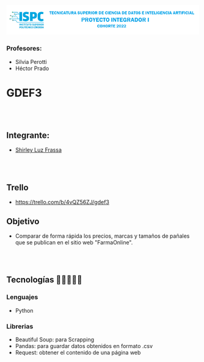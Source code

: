 ![imagen](src-final\recursos\banner.png)
### Profesores:
- Silvia Perotti
- Héctor Prado

# GDEF3

<br></br>
## Integrante:

- [Shirley Luz Frassa](https://github.com/sfrassa)

<br></br>
## Trello
- https://trello.com/b/4vQZ56ZJ/gdef3

## Objetivo
- Comparar de forma rápida los precios, marcas y tamaños de pañales que se publican en el sitio web "FarmaOnline".

<br></br>
## Tecnologías 👩‍💻👨🏼‍💻

### Lenguajes
- Python

### Librerias
- Beautiful Soup: para Scrapping
- Pandas: para guardar datos obtenidos en formato .csv
- Request: obtener el contenido de una página web

